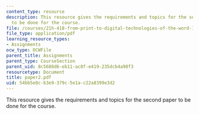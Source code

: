 ```yaml
---
content_type: resource
description: This resource gives the requirements and topics for the second paper
  to be done for the course.
file: /courses/21h-418-from-print-to-digital-technologies-of-the-word-1450-present-fall-2005/54bb5e8cb3e9379c5e1ac22a8399e3d2_paper2.pdf
file_type: application/pdf
learning_resource_types:
- Assignments
ocw_type: OCWFile
parent_title: Assignments
parent_type: CourseSection
parent_uid: 8c5688d6-eb11-ac8f-e419-235dcb4a98f3
resourcetype: Document
title: paper2.pdf
uid: 54bb5e8c-b3e9-379c-5e1a-c22a8399e3d2
---
```

This resource gives the requirements and topics for the second paper to be done for the course.